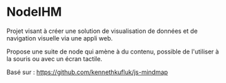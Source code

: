 # NodeIHM
Projet visant à créer une solution de visualisation de données et de navigation visuelle via une appli web.

Propose une suite de node qui amène à du contenu, possible de l'utiliser à la souris ou avec un écran tactile.

Basé sur : https://github.com/kennethkufluk/js-mindmap

